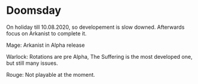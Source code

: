 # Doomsday

On holiday till 10.08.2020, so developement is slow downed. 
Afterwards focus on Arkanist to complete it.

Mage:
Arkanist in Alpha release

Warlock:
Rotations are pre Alpha, The Suffering is the most developed one, but still many issues.

Rouge:
Not playable at the moment.
